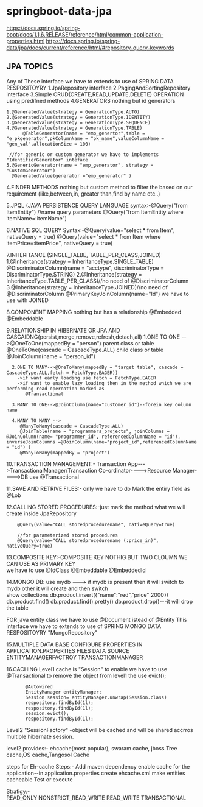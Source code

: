 # springboot-data-jpa
https://docs.spring.io/spring-boot/docs/1.1.6.RELEASE/reference/html/common-application-properties.html
https://docs.spring.io/spring-data/jpa/docs/current/reference/html/#repository-query-keywords

JPA TOPICS
------------
Any of These interface we have to extends to use of SPRING DATA RESPOSITOYRY 
1.JpaRepository interface
2.PagingAndSortingRepository interface 
3.Simple CRUD(CREATE,READ,UPDATE,DELETE) OPERATION using predifned methods
4.GENERATORS nothing but id generators
                  
    1.@GeneratedValue(strategy = GenerationType.AUTO)
	2.@GeneratedValue(strategy = GenerationType.IDENTITY)
	3.@GeneratedValue(strategy = GenerationType.SEQUENCE)
	4.@GeneratedValue(strategy = GenerationType.TABLE)  
	      @TableGenerator(name = "emp_genertor",table = "e_pkgenerator",pkColumnName = "pk_name",valueColumnName = "gen_val",allocationSize = 100)
	
	 //for generic or custom generator we have to implements "IdentifierGenerator" inteface 
    5.@GenericGenerator(name = "emp_generator", strategy = "CustomGenerator")
      @GeneratedValue(generator ="emp_generator" )	
				  
       
4.FINDER METHODS nothing but custom method to filter the based on our requirement
     (like,between,in, greater than,find by name etc..)
	 
5.JPQL (JAVA PERSISTENCE QUERY LANGUAGE
       syntax:-@Query("from ItemEntity")
	           //name query parameters
	           @Query("from ItemEntity where itemName=:itemName") 
			   
6.NATIVE SQL QUERY
         Syntax:-@Query(value="select * from Item", nativeQuery = true)
		        @Query(value="select * from Item where itemPrice=:itemPrice", nativeQuery = true)

7.INHERITANCE (SINGLE_TALBE, TABLE_PER_CLASS,JOINED)
	1.@Inheritance(strategy = InheritanceType.SINGLE_TABLE)
             @DiscriminatorColumn(name = "acctype", discriminatorType = DiscriminatorType.STRING)
	2.@Inheritance(strategy = InheritanceType.TABLE_PER_CLASS)//no need of @DiscriminatorColumn
    3.@Inheritance(strategy = InheritanceType.JOINED)//no need of @DiscriminatorColumn
      @PrimaryKeyJoinColumn(name="Id") we have to use with JOINED  
	  
8.COMPONENT MAPPING nothing but has a relationship
    @Embedded
	@Embeddable

9.RELATIONSHIP IN HIBERNATE OR JPA AND CASCAIDNG(persist,merge,remove,refresh,detach,all)
      1.ONE TO ONE -->@OneToOne(mappedBy = "person") parent class or table
	                  @OneToOne(cascade = CascadeType.ALL) child class or table
	                  @JoinColumn(name = "person_id")
	  
      2.ONE TO MANY-->@OneToMany(mappedBy = "target table", cascade = CascadeType.ALL,fetch = FetchType.EAGER))
	    ->if want early loading use fetch = FetchType.EAGER
        ->if want to enable lazy loading then in the method which we are performing read opereation marked as  
		   @Transactional
		   
      3.MANY TO ONE-->@JoinColumn(name="customer_id")--forein key column name
      
	  4.MANY TO MANY -->	
	     @ManyToMany(cascade = CascadeType.ALL)
	     @JoinTable(name = "programmers_projects", joinColumns = @JoinColumn(name= "programmer_id", referencedColumnName = "id"), inverseJoinColumns =@JoinColumn(name="project_id",referencedColumnName = "id") )
		 @ManyToMany(mappedBy = "project")
		 
10.TRANSACTION MANAGEMENT:-
     Transaction App--->TransactionalManager/Transaction Co-ordinator---->Resource Manager---->DB
     	 use @Transactional
		 
11.SAVE AND RETRIVE FILES:-
      only we have to do Mark the entiry field as @Lob 	

12.CALLING STORED PROCEDURES:-just mark the method what we will create inside JpaRepository
  
        @Query(value="CALL storedprocedurename", nativeQuery=true)
		
		//for parameterized stored procedures
		@Query(value="CALL storedprocedurename (:price_in)", nativeQuery=true)
		
13.COMPOSITE KEY:-COMPOSITE KEY NOTHIG BUT TWO CLOUMN WE CAN USE AS PRIMARY KEY  
     we have to use
      @IdClass
      @Embeddable
      @EmbeddedId

14.MONGO DB: 
    use mydb ---> if mydb is present then it will switch to mydb other it will create and then switch	
    show collections
    db.product.insert({"name":"red","price":2000})
    db.product.find()
    db.product.find().pretty()
    db.product.drop()---it will drop the table	

FOR  java entity class we have to use 
    @Document istead of @Entity
This  interface we have to extends to use of SPRING MONGO DATA RESPOSITOYRY 
"MongoRepository"	  

15.MULTIPLE DATA BASE
     CONFIGURE PROPERTIES IN APPLICATION.PROPERTIES FILES
     DATA SOURCE
     ENTITYMANAGERFACTROY
     TRANSACTIONMANAGER	 
	 

16.CACHING
    Level1 cache is "Session" 
	       to enable we have to use @Transactional
		   to remove the object from level1 the use evict();
		   
		   @Autowired
		   EntityManager entityManager;
		   Session session= entityManager.unwrap(Session.class)
		   respository.findById(1l);
		   respository.findById(1l);
		   session.evict();
		   respository.findById(1l);
		   
		   
Level2 "SessionFactory" -object will be cached and will be shared accrros multiple hibernate session.
	        
level2 provides:- ehcache(most popular), swaram cache, jboss Tree cache,OS cache,Tangosol Cache

steps for Eh-cache
Steps:-
     Add maven dependency
	 enable cache for the application--in application.properties
	 create ehcache.xml
	 make entities cacheable
	 Test or execute

Stratigy:-	 
READ_ONLY
NONSTRICT_READ_WRITE
READ_WRITE
TRANSACTIONAL	      
	
